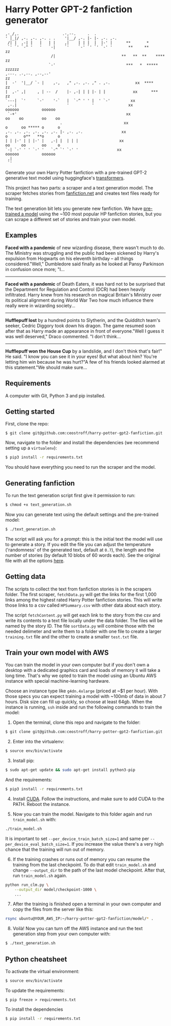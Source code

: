 # Harry Potter GPT-2 fanfiction generator

```
,-_/,.                   .-,--.     .  .
' |_|/ ,-. ,-. ,-. . .    '|__/ ,-. |- |- ,-. ,-.
 /| |  ,-| |   |   | |    ,|    | | |  |  |-' |      **       *
 `' `' `-^ '   '   `-|    `'    `-' `' `' `-' '       **     **                 zz
                    /|                             **   **  **    ****         zz
                   `-'                               ***   *  *****           zzzzzz
,---. .-,--. ,--,--'                                                             zz
|  -'  '|__/ `- |    ,-,   ," ,-. ,-. ," . ,-.           xx  ****               zz
|  ,-' ,|     , | --  /    |- ,-| | | |- | |            xx      ***            zz
`---|  `'     `-'    '-`   |  `-^ ' ' |  ' `-'         xx
 ,-.|                      '          '               xx                oooooo          oooooo
 `-+'                                                xx                oo    oo        oo    oo
                        .                           xx                 o      oo ***** o      o
,-. ,-. ,-. ,-. ,-. ,-. |- ,-. ,-.                 xx                  o       o**   **o      o
| | |-' | | |-' |   ,-| |  | | |                  xx                   oo     oo       oo     o
`-| `-' ' ' `-' '   `-^ `' `-' '                 xx                     oooooo          oooooo
 ,|
 `'
```

Generate your own Harry Potter fanfiction with a pre-trained GPT-2 generative text model using huggingface's [transformers](https://github.com/huggingface/transformers).

This project has two parts: a scraper and a text generation model. The scraper fetches stories from [fanfiction.net](https://www.fanfiction.net/) and creates text files ready for training.

The text generation bit lets you generate new fanfiction. We have [pre-trained a model](https://huggingface.co/ceostroff/harry-potter-gpt2-fanfiction) using the ~100 most popular HP fanfiction stories, but you can scrape a different set of stories and train your own model.

## Examples

**Faced with a pandemic** of new wizarding disease, there wasn't much to do. The Ministry was struggling and the public had been sickened by Harry's expulsion from Hogwarts on his eleventh birthday – all things considered."Well," Dumbledore said finally as he looked at Pansy Parkinson in confusion once more; "I...

---

**Faced with a pandemic** of Death Eaters, it was hard not to be surprised that the Department for Regulation and Control (DCR) had been heavily infiltrated. Harry knew from his research on magical Britain's Ministry over its political alignment during World War Two how much influence there really were in wizarding society...

---

**Hufflepuff lost** by a hundred points to Slytherin, and the Quidditch team's seeker, Cedric Diggory took down his dragon. The game resumed soon after that as Harry made an appearance in front of everyone."Well I guess it was well deserved," Draco commented. "I don't think...

---

**Hufflepuff won the House Cup** by a landslide, and I don't think that's fair!" He said. "I know you can see it in your eyes! But what about him? You're letting him win because he was hurt?"A few of his friends looked alarmed at this statement."We should make sure...


## Requirements

A computer with Git, Python 3 and pip installed.

## Getting started

First, clone the repo:

```
$ git clone git@github.com:ceostroff/harry-potter-gpt2-fanfiction.git
```

Now, navigate to the folder and install the dependencies (we recommend setting up a `virtualenv`):

```bash
$ pip3 install -r requirements.txt
```

You should have everything you need to run the scraper and the model.

## Generating fanfiction

To run the text generation script first give it permission to run:

```bash
$ chmod +x text_generation.sh
```

Now you can generate text using the default settings and the pre-trained model:

```bash
$ ./text_generation.sh
```

The script will ask you for a prompt: this is the initial text the model will use to generate a story. If you edit the file you can adjust the temperature ('randomness' of the generated text, default at `0.7`), the length and the number of stories (by default 10 blobs of 60 words each). See the original file with all the options [here](https://github.com/huggingface/transformers/blob/master/examples/text-generation/run_generation.py).

## Getting data
The scripts to collect the text from fanfiction stories is in the scrapers folder. The first scraper, `fetchData.py` will get the links for the first 1,000 links among the highest rated Harry Potter fanfiction stories. This will write those links to a csv called `HPSummary.csv` with other data about each story.

The script `fetchContent.py` will get each link to the story from the csv and write its contents to a text file locally under the data folder. The files will be named by the story ID. The file `sortData.py` will combine those with the needed delimeter and write them to a folder with one file to create a larger `training.txt` file and the other to create a smaller `test.txt` file.

## Train your own model with AWS

You can train the model in your own computer but if you don't own a desktop with a dedicated graphics card and loads of memory it will take a long time. That's why we opted to train the model using an Ubuntu AWS instance with special machine-learning hardware.

Choose an instance type like `g4dn.4xlarge` (priced at ~$1 per hour). With those specs you can expect training a model with ~100mb of data in about 7 hours. Disk size can fill up quickly, so choose at least 64gb. When the instance is running, `ssh` inside and run the following commands to train the model:

1. Open the terminal, clone this repo and navigate to the folder:

```bash
$ git clone git@github.com:ceostroff/harry-potter-gpt2-fanfiction.git
```

2. Enter into the virtualenv:

```bash
$ source env/bin/activate
```

3. Install pip:

```bash
$ sudo apt-get update && sudo apt-get install python3-pip
```

And the requirements:

```bash
$ pip3 install -r requirements.txt
```

4. Install [CUDA](https://docs.nvidia.com/cuda/cuda-quick-start-guide/index.html#ubuntu-x86_64). Follow the instructions, and make sure to add CUDA to the PATH. Reboot the instance.

5. Now you can train the model. Navigate to this folder again and run `train_model.sh` with:

```bash
./train_model.sh
```

It is important to set `--per_device_train_batch_size=1` and same per `--per_device_eval_batch_size=1`. If you increase the value there's a very high chance that the training will run out of memory.

6. If the training crashes or runs out of memory you can resume the training from the last checkpoint. To do that edit `train_model.sh` and change `--output_dir` to the path of the last model checkpoint. After that, run `train_model.sh` again.

```bash
python run_clm.py \
    --output_dir model/checkpoint-1000 \
    ...
```

7. After the training is finished open a terminal in your own computer and copy the files from the server like this:

```bash
rsync ubuntu@YOUR_AWS_IP:~/harry-potter-gpt2-fanfiction/model/* .
```

8. Voilà! Now you can turn off the AWS instance and run the text generation step from your own computer with:

```bash
$ ./text_generation.sh
```

## Python cheatsheet

To activate the virtual environment:

```bash
$ source env/bin/activate
```

To update the requirements:

```
$ pip freeze > requirements.txt
```

To install the dependencies

```bash
$ pip install -r requirements.txt
```
